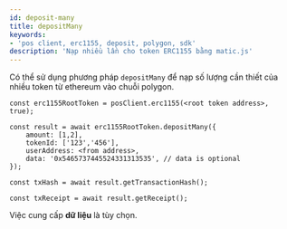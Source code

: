 ```yaml
---
id: deposit-many
title: depositMany
keywords:
- 'pos client, erc1155, deposit, polygon, sdk'
description: 'Nạp nhiều lần cho token ERC1155 bằng matic.js'
---
```


Có thể sử dụng phương pháp `depositMany` để nạp số lượng cần thiết của nhiều token từ ethereum vào chuỗi polygon.

```
const erc1155RootToken = posClient.erc1155(<root token address>, true);

const result = await erc1155RootToken.depositMany({
    amount: [1,2],
    tokenId: ['123','456'],
    userAddress: <from address>,
    data: '0x5465737445524331313535', // data is optional
});

const txHash = await result.getTransactionHash();

const txReceipt = await result.getReceipt();

```

Việc cung cấp **dữ liệu** là tùy chọn.